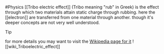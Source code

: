 #Physics 
[[Tribo electric effect]] (Tribo meaning "rub" in Greek) is the effect through which two materials attain static charge through rubbing. here the [[electron]] are transferred from one material through another. though it's deeper concepts are not very well understood.
>[!tip]
>for more details you may want to visit the [Wikipedia page for it](https://en.wikipedia.org/wiki/Triboelectric_effect)
>![[wiki_Triboelectric_effect]]


